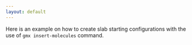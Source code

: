 ```yaml
---
layout: default
---
```


Here is an example on how to create slab starting configurations with the use of ```gmx insert-molecules``` command.

